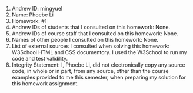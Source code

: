 1) Andrew ID: mingyuel
2) Name: Phoebe Li
3) Homework: #1
4) Andrew IDs of students that I consulted on this homework: None. 
5) Andrew IDs of course staff that I consulted on this homework: None. 
6) Names of other people I consulted on this homework: None. 
7) List of external sources I consulted when solving this homework: W3School HTML and CSS documentory. I used the W3School to run my code and test validility.
8) Integrity Statement: I, Phoebe Li, did not electronically copy any
source code, in whole or in part, from any source, other than the course
examples provided to me this semester, when preparing my solution for this
homework assignment.
